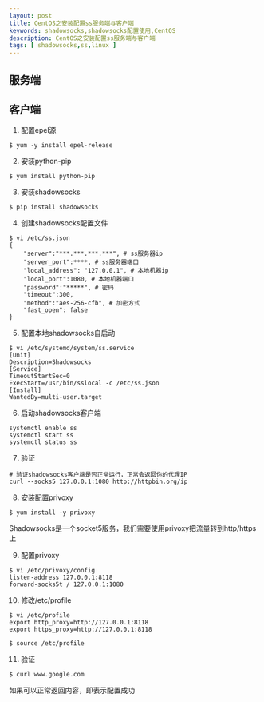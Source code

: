 ```yaml
---
layout: post
title: CentOS之安装配置ss服务端与客户端
keywords: shadowsocks,shadowsocks配置使用,CentOS
description: CentOS之安装配置ss服务端与客户端
tags: [ shadowsocks,ss,linux ]
---
```


## 服务端


## 客户端
1. 配置epel源
```
$ yum -y install epel-release
```

2. 安装python-pip
```
$ yum install python-pip
```

3. 安装shadowsocks
```
$ pip install shadowsocks
```

4. 创建shadowsocks配置文件
```
$ vi /etc/ss.json
{
    "server":"***.***.***.***", # ss服务器ip
    "server_port":****, # ss服务器端口
    "local_address": "127.0.0.1", # 本地机器ip
    "local_port":1080, # 本地机器端口
    "password":"*****", # 密码
    "timeout":300,
    "method":"aes-256-cfb", # 加密方式
    "fast_open": false
}
```
5. 配置本地shadowsocks自启动
```
$ vi /etc/systemd/system/ss.service
[Unit]
Description=Shadowsocks
[Service]
TimeoutStartSec=0
ExecStart=/usr/bin/sslocal -c /etc/ss.json
[Install]
WantedBy=multi-user.target
```

6. 启动shadowsocks客户端
```
systemctl enable ss
systemctl start ss
systemctl status ss
```

7. 验证
```
# 验证shadowsocks客户端是否正常运行，正常会返回你的代理IP
curl --socks5 127.0.0.1:1080 http://httpbin.org/ip
```

8. 安装配置privoxy
```
$ yum install -y privoxy
```
Shadowsocks是一个socket5服务，我们需要使用privoxy把流量转到http/https上

9. 配置privoxy
```
$ vi /etc/privoxy/config
listen-address 127.0.0.1:8118
forward-socks5t / 127.0.0.1:1080
```

10. 修改/etc/profile
```
$ vi /etc/profile
export http_proxy=http://127.0.0.1:8118
export https_proxy=http://127.0.0.1:8118

$ source /etc/profile
```

11. 验证
```
$ curl www.google.com
```
如果可以正常返回内容，即表示配置成功








